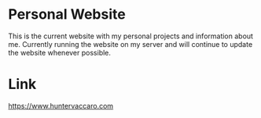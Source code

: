 # Personal Website
This is the current website with my personal projects and information about me. Currently running the website on my server and will continue to update the website whenever possible.

# Link
https://www.huntervaccaro.com

